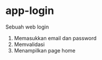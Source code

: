 # app-login
Sebuah web login

1. Memasukkan email dan password
2. Memvalidasi
3. Menampilkan page home
